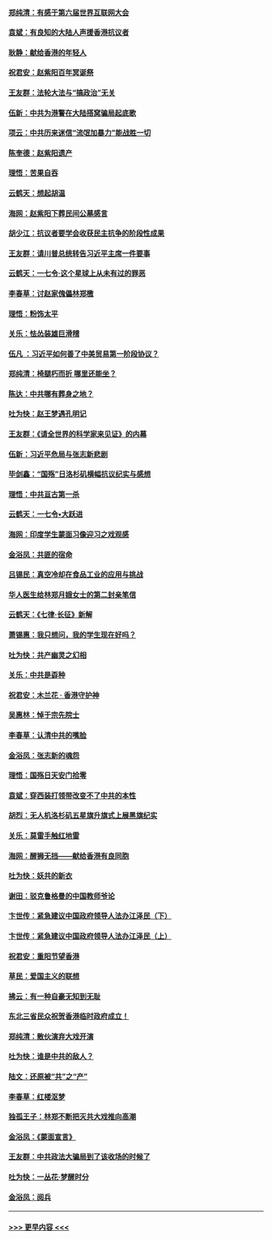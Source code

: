 #### [郑纯清：有感于第六届世界互联网大会](../pages/nsc993/n11604718.md?t=10221156) 
#### [袁斌：有良知的大陆人声援香港抗议者](../pages/nsc993/n11603673.md?t=10221156) 
#### [耿静：献给香港的年轻人](../pages/nsc993/n11602462.md?t=10221156) 
#### [祝君安：赵紫阳百年冥诞祭](../pages/nsc993/n11601386.md?t=10221156) 
#### [王友群：法轮大法与“搞政治”无关](../pages/nsc993/n11601658.md?t=10221156) 
#### [伍新：中共为港警在大陆搭窝骗局起底歌](../pages/nsc993/n11601536.md?t=10221156) 
#### [项云：中共历来迷信“流氓加暴力”能战胜一切](../pages/nsc993/n11601496.md?t=10221156) 
#### [陈奎德：赵紫阳遗产](../pages/nsc993/n11601444.md?t=10221156) 
#### [理悟：苦果自吞](../pages/nsc993/n11601385.md?t=10221156) 
#### [云鹤天：想起胡温](../pages/nsc993/n11600033.md?t=10221156) 
#### [海网：赵紫阳下葬民间公墓感言](../pages/nsc993/n11600021.md?t=10221156) 
#### [胡少江：抗议者要学会收获民主抗争的阶段性成果](../pages/nsc993/n11599626.md?t=10221156) 
#### [王友群：请川普总统转告习近平主席一件要事](../pages/nsc993/n11599533.md?t=10221156) 
#### [云鹤天：一七令‧这个星球上从未有过的罪恶](../pages/nsc993/n11598881.md?t=10221156) 
#### [李春草：讨赵家傀儡林郑檄](../pages/nsc993/n11598789.md?t=10221156) 
#### [理悟：粉饰太平](../pages/nsc993/n11598776.md?t=10221156) 
#### [关乐：怯怂装雄巨滑稽](../pages/nsc993/n11598767.md?t=10221156) 
#### [伍凡 ：习近平如何善了中美贸易第一阶段协议？](../pages/nsc993/n11596305.md?t=10221156) 
#### [郑纯清：椅腿朽而折 哪里还能坐？](../pages/nsc993/n11596273.md?t=10221156) 
#### [陈达：中共哪有葬身之地？](../pages/nsc993/n11596253.md?t=10221156) 
#### [吐为快：赵王梦遇孔明记](../pages/nsc993/n11596208.md?t=10221156) 
#### [王友群：《请全世界的科学家来见证》的内幕](../pages/nsc993/n11594091.md?t=10221156) 
#### [伍新：习近平危局与张志新悲剧](../pages/nsc993/n11594089.md?t=10221156) 
#### [毕剑鑫：“国殇”日洛杉矶横幅抗议纪实与感想](../pages/nsc993/n11591301.md?t=10221156) 
#### [理悟：中共亘古第一杀](../pages/nsc993/n11590734.md?t=10221156) 
#### [云鹤天：一七令•大跃进](../pages/nsc993/n11590699.md?t=10221156) 
#### [海网：印度学生蒙面习像迎习之戏观感](../pages/nsc993/n11590675.md?t=10221156) 
#### [金浴凤：共匪的宿命](../pages/nsc993/n11586383.md?t=10221156) 
#### [吕锡民：真空冷却在食品工业的应用与挑战](../pages/nsc993/n11585819.md?t=10221156) 
#### [华人医生给林郑月娥女士的第二封亲笔信](../pages/nsc993/n11585124.md?t=10221156) 
#### [云鹤天：《七律·长征》新解](../pages/nsc993/n11584578.md?t=10221156) 
#### [萧锡惠：我只想问，我的学生现在好吗？](../pages/nsc993/n11583828.md?t=10221156) 
#### [吐为快：共产幽灵之幻相](../pages/nsc993/n11583224.md?t=10221156) 
#### [关乐：中共是孬种](../pages/nsc993/n11582099.md?t=10221156) 
#### [祝君安：木兰花 · 香港守护神](../pages/nsc993/n11581782.md?t=10221156) 
#### [吴惠林：悼于宗先院士](../pages/nsc993/n11580283.md?t=10221156) 
#### [李春草：认清中共的嘴脸](../pages/nsc993/n11579954.md?t=10221156) 
#### [金浴凤：张志新的魂怨](../pages/nsc993/n11579913.md?t=10221156) 
#### [理悟：国殇日天安门拾零](../pages/nsc993/n11579843.md?t=10221156) 
#### [袁斌：穿西装打领带改变不了中共的本性](../pages/nsc993/n11579814.md?t=10221156) 
#### [胡烈：无人机洛杉矶五星旗升旗式上展黑旗纪实](../pages/nsc993/n11579322.md?t=10221156) 
#### [关乐：莫雷手触红地雷](../pages/nsc993/n11577862.md?t=10221156) 
#### [海网：醒狮无挡——献给香港有良同胞](../pages/nsc993/n11577835.md?t=10221156) 
#### [吐为快：妖共的新衣](../pages/nsc993/n11577575.md?t=10221156) 
#### [谢田：驳克鲁格曼的中国教师爷论](../pages/nsc993/n11575034.md?t=10221156) 
#### [卞世传：紧急建议中国政府领导人法办江泽民（下）](../pages/nsc993/n11573390.md?t=10221156) 
#### [卞世传：紧急建议中国政府领导人法办江泽民（上）](../pages/nsc993/n11573208.md?t=10221156) 
#### [祝君安：重阳节望香港](../pages/nsc993/n11573190.md?t=10221156) 
#### [草民：爱国主义的联想](../pages/nsc993/n11572333.md?t=10221156) 
#### [拂云：有一种自豪无知到无耻](../pages/nsc993/n11572006.md?t=10221156) 
#### [东北三省民众祝贺香港临时政府成立！](../pages/nsc993/n11571215.md?t=10221156) 
#### [郑纯清：散伙演弃大戏开演](../pages/nsc993/n11570826.md?t=10221156) 
#### [吐为快：谁是中共的敌人？](../pages/nsc993/n11570817.md?t=10221156) 
#### [陆文：还原被“共”之“产”](../pages/nsc993/n11570798.md?t=10221156) 
#### [李春草：红楼沤梦](../pages/nsc993/n11569673.md?t=10221156) 
#### [独孤王子：林郑不断把灭共大戏推向高潮](../pages/nsc993/n11569381.md?t=10221156) 
#### [金浴凤：《蒙面宣言》](../pages/nsc993/n11569368.md?t=10221156) 
#### [王友群：中共政法大骗局到了该收场的时候了](../pages/nsc993/n11568940.md?t=10221156) 
#### [吐为快：一丛花‧梦醒时分](../pages/nsc993/n11567491.md?t=10221156) 
#### [金浴凤：阅兵](../pages/nsc993/n11567454.md?t=10221156) 

----
#### [ >>> 更早内容 <<< ](../indexes/nsc993-earlier.md)
